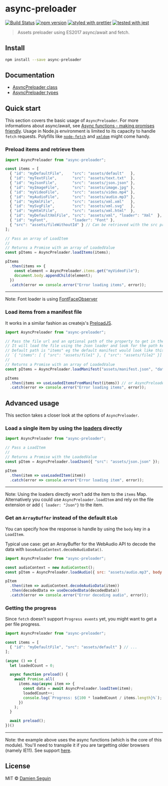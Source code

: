 # async-preloader

[![Build Status](https://travis-ci.org/dmnsgn/async-preloader.svg?branch=master)](https://travis-ci.org/dmnsgn/async-preloader)
[![npm version](https://badge.fury.io/js/async-preloader.svg)](https://www.npmjs.com/package/async-preloader)
[![styled with prettier](https://img.shields.io/badge/styled_with-prettier-ff69b4.svg)](https://github.com/prettier/prettier)
[![tested with jest](https://img.shields.io/badge/tested_with-jest-99424f.svg)](https://github.com/facebook/jest)

> Assets preloader using ES2017 async/await and fetch.

## Install

```bash
npm install --save async-preloader
```

## Documentation

* [AsyncPreloader class](https://dmnsgn.github.io/async-preloader/classes/_index_.asyncpreloader.html)
* [AsyncPreloader types](https://dmnsgn.github.io/async-preloader/modules/_types_.html)

## Quick start

This section covers the basic usage of `AsyncPreloader`. For more informations about async/await, see [Async functions - making promises friendly](https://developers.google.com/web/fundamentals/primers/async-functions). Usage in Node.js environment is limited to its capacity to handle `fetch` requests. Polyfills like [`node-fetch`](https://www.npmjs.com/package/node-fetch) and [`xmldom`](https://www.npmjs.com/package/xmldom) might come handy.

### Preload items and retrieve them

```javascript
import AsyncPreloader from "async-preloader";

const items = [
  { "id": "myDefaultFile",    "src": "assets/default"   },
  { "id": "myTextFile",       "src": "assets/text.txt"  },
  { "id": "myJsonFile",       "src": "assets/json.json" },
  { "id": "myImageFile",      "src": "assets/image.jpg" },
  { "id": "myVideoFile",      "src": "assets/video.mp4" },
  { "id": "myAudioFile",      "src": "assets/audio.mp3" },
  { "id": "myXmlFile",        "src": "assets/xml.xml"   },
  { "id": "mySvgFile",        "src": "assets/xml.svg"   },
  { "id": "myHtmlFile",       "src": "assets/xml.html"  },
  { "id": "myDefaultXmlFile", "src": "assets/xml", "loader": "Xml"  },
  { "id": "myFont",           "loader": "Font" },
  { "src": "assets/fileWithoutId" } // Can be retrieved with the src property eg. AsyncPreloader.items.get("assets/fileWithoutId")
];

// Pass an array of LoadItem
//
// Returns a Promise with an array of LoadedValue
const pItems = AsyncPreloader.loadItems(items);

pItems
  .then(items => {
    const element = AsyncPreloader.items.get("myVideoFile");
    document.body.appendChild(element);
  })
  .catch(error => console.error("Error loading items", error));
```

---
Note: Font loader is using [FontFaceObserver](https://github.com/bramstein/fontfaceobserver)

### Load items from a manifest file

It works in a similar fashion as createjs's [PreloadJS](http://www.createjs.com/docs/preloadjs/classes/LoadQueue.html).

```javascript
import AsyncPreloader from "async-preloader";

// Pass the file url and an optional path of the property to get in the JSON file.
// It will load the file using the Json loader and look for the path key expecting an array of `LoadItem`s.
// Default path is "items" eg the default manifest would look like this:
// `{ "items": [ { "src": "assets/file1" }, { "src": "assets/file2" }] }`
//
// Returns a Promise with an array of LoadedValue
const pItems = AsyncPreloader.loadManifest("assets/manifest.json", "data.preloader.items");

pItems
  .then(items => useLoadedItemsFromManifest(items)) // or AsyncPreloader.items.get("src or id")
  .catch(error => console.error("Error loading items", error));
```

## Advanced usage

This section takes a closer look at the options of `AsyncPreloader`.

### Load a single item by using the [loaders](https://github.com/dmnsgn/async-preloader/blob/master/src/index.ts#L40) directly

```javascript
import AsyncPreloader from "async-preloader";

// Pass a LoadItem
//
// Returns a Promise with the LoadedValue
const pItem = AsyncPreloader.loadJson({ "src": "assets/json.json" });

pItem
  .then(item => useLoadedItem(item))
  .catch(error => console.error("Error loading item", error));
```

---
Note: Using the loaders directly won't add the item to the `items` Map.
Alternatively you could use `AsyncPreloader.loadItem` and rely on the file extension or add `{ loader: "Json"}` to the item.

### Get an `ArrayBuffer` instead of the default `Blob`

You can specify how the response is handle by using the `body` key in a `LoadItem`.

Typical use case: get an ArrayBuffer for the WebAudio API to decode the data with `baseAudioContext.decodeAudioData()`.

```javascript
import AsyncPreloader from "async-preloader";

const audioContext = new AudioContext();
const pItem = AsyncPreloader.loadAudio({ src: "assets/audio.mp3", body: "arrayBuffer" });

pItem
  .then(item => audioContext.decodeAudioData(item))
  .then(decodedData => useDecodedData(decodedData))
  .catch(error => console.error("Error decoding audio", error));
```

### Getting the progress

Since `fetch` doesn't support `Progress events` yet, you might want to get a per file progress.

```javascript
import AsyncPreloader from "async-preloader";

const items = [
  { "id": "myDefaultFile", "src": "assets/default" } // ...
];

(async () => {
  let loadedCount = 0;

  async function preload() {
    await Promise.all(
      items.map(async item => {
        const data = await AsyncPreloader.loadItem(item);
        loadedCount++;
        console.log(`Progress: ${100 * loadedCount / items.length}%`);
      })
    );
  }

  await preload();
})()
```

---
Note: the example above uses the async functions (which is the core of this module). You'll need to transpile it if you are targetting older browsers (namely IE11). See support [here](https://caniuse.com/#feat=async-functions).

## License

MIT © [Damien Seguin](https://github.com/dmnsgn)
